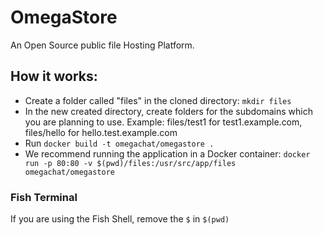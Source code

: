 # OmegaStore

An Open Source public file Hosting Platform. 

## How it works: 

- Create a folder called "files" in the cloned directory: `mkdir files`
- In the new created directory, create folders for the subdomains which you are planning to use. Example: files/test1 for test1.example.com, files/hello for hello.test.example.com
- Run `docker build -t omegachat/omegastore .`
- We recommend running the application in a Docker container: `docker run -p 80:80 -v $(pwd)/files:/usr/src/app/files omegachat/omegastore`

### Fish Terminal

If you are using the Fish Shell, remove the `$` in `$(pwd)`
